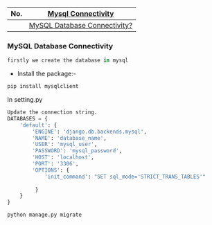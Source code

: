 |  No.  | [Mysql Connectivity](./1.3_mysql_connectivity.md)            |
| :---: | ------------------------------------------------------------ |
|       | [MySQL Database Connectivity?](#mysql-database-connectivity) |

### MySQL Database Connectivity
```python
firstly we create the database in mysql
```
* Install the package:- 
```python
pip install mysqlclient 
```
In setting.py
```python
Update the connection string.
DATABASES = {
    'default': {
        'ENGINE': 'django.db.backends.mysql',
        'NAME': 'database_name',
        'USER': 'mysql_user',
        'PASSWORD': 'mysql_password',
        'HOST': 'localhost',
        'PORT': '3306',
        'OPTIONS': {
            'init_command': "SET sql_mode='STRICT_TRANS_TABLES'"
            
         }
    }
}
```
```python
python manage.py migrate
```